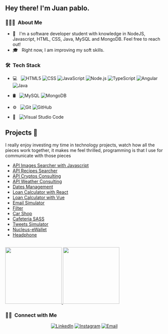 

<h2> Hey there! I'm Juan pablo.</h2>

<h3> 👨🏻‍💻 &nbsp;About Me </h3>

- 🤔 &nbsp; I'm a software developer student with knowledge in NodeJS, Javascript, HTML, CSS, Java, MySQL and MongoDB. Feel free to reach out!
- 🎓 &nbsp; Right now, I am improving my soft skills.

<h3> 🛠 &nbsp;Tech Stack</h3>

- 💻 &nbsp;
  ![HTML5](https://img.shields.io/badge/HTML5-E34F26?style=for-the-badge&logo=html5&logoColor=white)
  ![CSS](https://img.shields.io/badge/CSS3-1572B6?style=for-the-badge&logo=css3&logoColor=white)
  ![JavaScript](https://img.shields.io/badge/JavaScript-323330?style=for-the-badge&logo=javascript&logoColor=F7DF1E)
  ![Node.js](https://img.shields.io/badge/Node.js-339933?style=for-the-badge&logo=nodedotjs&logoColor=white)
  ![TypeScript](https://img.shields.io/badge/TypeScript-007ACC?style=for-the-badge&logo=typescript&logoColor=white)
  ![Angular](https://img.shields.io/badge/Angular-DD0031?style=for-the-badge&logo=angular&logoColor=white)
  ![Java](https://img.shields.io/badge/Java-ED8B00?style=for-the-badge&logo=java&logoColor=white)
  
  
- 🛢 &nbsp;
  ![MySQL](https://img.shields.io/badge/MySQL-005C84?style=for-the-badge&logo=mysql&logoColor=white)
  ![MongoDB](https://img.shields.io/badge/MongoDB-4EA94B?style=for-the-badge&logo=mongodb&logoColor=white)
- ⚙️ &nbsp;
  ![Git](https://img.shields.io/badge/GIT-E44C30?style=for-the-badge&logo=git&logoColor=white)
  ![GitHub](https://img.shields.io/badge/GitHub-100000?style=for-the-badge&logo=github&logoColor=white)
- 🔧 &nbsp;
  ![Visual Studio Code](https://img.shields.io/badge/Visual_Studio_Code-0078D4?style=for-the-badge&logo=visual%20studio%20code&logoColor=white)
  
## Projects 🚂
I really enjoy investing my time in technology projects, watch how all the pieces work together, it makes me feel thrilled, programming is that I use for communicate with those pieces
- [API Images Searcher with Javascript](https://github.com/jutaga/ImagenesAPI)
- [API Recipes Searcher](https://github.com/jutaga/RecetasAPI)
- [API Cryptos Consulting](https://github.com/jutaga/CriptoMonedas-API)
- [API Weather Consulting](https://github.com/jutaga/ConsultarClimaAPI)
- [Dates Management](https://github.com/jutaga/AdministradorCitas)
- [Loan Calculator with React](https://github.com/jutaga/ReactJS-Cotizador-Prestamos)
- [Loan Calculator with Vue](https://github.com/jutaga/VueJs-Cotizador-Prestamos)
- [Email Simulator](https://github.com/jutaga/EnviarEmail)
- [Filter](https://github.com/jutaga/Buscador)
- [Car Shop](https://github.com/jutaga/Carrito-LS)
- [Cafeteria SASS](https://github.com/jutaga/Cafeteria/tree/main)
- [Tweets Simulator](https://github.com/jutaga/Tweets)
- [Nucleus-eWallet](https://github.com/jutaga/Nucleus-eWallet)
- [Headphone](https://github.com/jutaga/Audifonos)
 
<br/>

<a href="https://github.com/jutaga">
  <img height="180em" src="https://github-readme-stats.vercel.app/api?username=jutaga&theme=buefy&show_icons=true" />
  <img height="180em" src="https://github-readme-stats.vercel.app/api/top-langs/?username=jutaga&theme=buefy&layout=compact" />
</a>

<br/>

<h3> 🤝🏻 &nbsp;Connect with Me </h3>

<p align="center">
<a href="https://www.linkedin.com/in/juan-pablo-tabares-gallego-8ba1b5141/"><img alt="LinkedIn" src="https://img.shields.io/badge/LinkedIn-Juan%20Pablo%20Tabares-blue?style=flat-square&logo=linkedin"></a>
<a href="https://www.instagram.com/jpablot96/"><img alt="Instagram" src="https://img.shields.io/badge/Instagram-@jpablot96-blue?style=flat-square&logo=instagram"></a>
<a href="mailto:juancho9615@hotmail.com"><img alt="Email" src="https://img.shields.io/badge/Email-juancho9615@hotmail.com-blue?style=flat-square&logo=gmail"></a>
</p>

